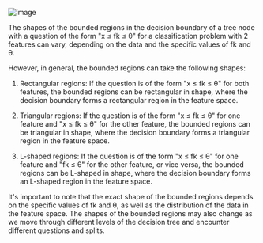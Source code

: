 ![image](https://user-images.githubusercontent.com/89120960/234198127-95b8fe07-a98e-4780-ac7b-35c4ff9324d9.png)


The shapes of the bounded regions in the decision boundary of a tree node with a question of the form "x ≤ fk ≤ θ" for a classification problem with 2 features can vary, depending on the data and the specific values of fk and θ.

However, in general, the bounded regions can take the following shapes:

1. Rectangular regions: If the question is of the form "x ≤ fk ≤ θ" for both features, the bounded regions can be rectangular in shape, where the decision boundary forms a rectangular region in the feature space.

2. Triangular regions: If the question is of the form "x ≤ fk ≤ θ" for one feature and "x ≤ fk ≤ θ" for the other feature, the bounded regions can be triangular in shape, where the decision boundary forms a triangular region in the feature space.

3. L-shaped regions: If the question is of the form "x ≤ fk ≤ θ" for one feature and "fk ≤ θ" for the other feature, or vice versa, the bounded regions can be L-shaped in shape, where the decision boundary forms an L-shaped region in the feature space.

It's important to note that the exact shape of the bounded regions depends on the specific values of fk and θ, as well as the distribution of the data in the feature space. The shapes of the bounded regions may also change as we move through different levels of the decision tree and encounter different questions and splits.
